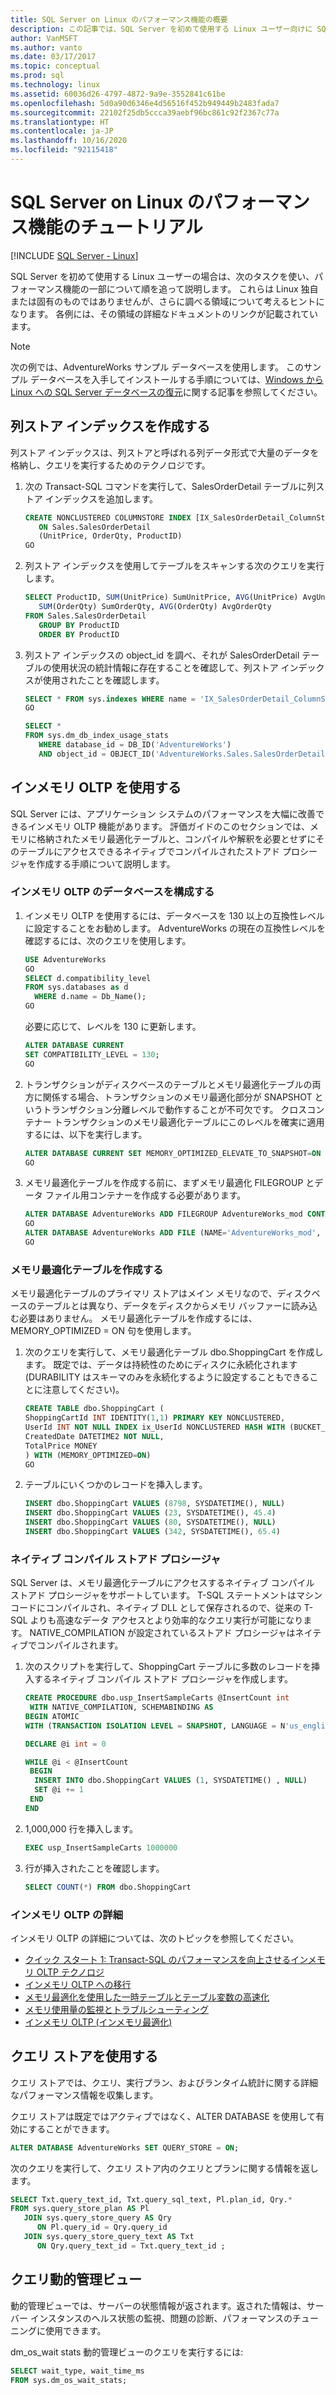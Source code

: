```yaml
---
title: SQL Server on Linux のパフォーマンス機能の概要
description: この記事では、SQL Server を初めて使用する Linux ユーザー向けに SQL Server のパフォーマンス機能について概要を説明します。 これらの例の多くはすべてのプラットフォームで動作しますが、この記事のコンテキストは Linux です。
author: VanMSFT
ms.author: vanto
ms.date: 03/17/2017
ms.topic: conceptual
ms.prod: sql
ms.technology: linux
ms.assetid: 60036d26-4797-4872-9a9e-3552841c61be
ms.openlocfilehash: 5d0a90d6346e4d56516f452b949449b2483fada7
ms.sourcegitcommit: 22102f25db5ccca39aebf96bc861c92f2367c77a
ms.translationtype: HT
ms.contentlocale: ja-JP
ms.lasthandoff: 10/16/2020
ms.locfileid: "92115418"
---
```

# <a name="walkthrough-for-the-performance-features-of-sql-server-on-linux"></a>SQL Server on Linux のパフォーマンス機能のチュートリアル

[!INCLUDE [SQL Server - Linux](../includes/applies-to-version/sql-linux.md)]

SQL Server を初めて使用する Linux ユーザーの場合は、次のタスクを使い、パフォーマンス機能の一部について順を追って説明します。 これらは Linux 独自または固有のものではありませんが、さらに調べる領域について考えるヒントになります。 各例には、その領域の詳細なドキュメントのリンクが記載されています。

> [!NOTE]
> 次の例では、AdventureWorks サンプル データベースを使用します。 このサンプル データベースを入手してインストールする手順については、[Windows から Linux への SQL Server データベースの復元](sql-server-linux-migrate-restore-database.md)に関する記事を参照してください。

## <a name="create-a-columnstore-index"></a>列ストア インデックスを作成する
列ストア インデックスは、列ストアと呼ばれる列データ形式で大量のデータを格納し、クエリを実行するためのテクノロジです。  

1. 次の Transact-SQL コマンドを実行して、SalesOrderDetail テーブルに列ストア インデックスを追加します。

   ```sql
   CREATE NONCLUSTERED COLUMNSTORE INDEX [IX_SalesOrderDetail_ColumnStore]
      ON Sales.SalesOrderDetail
      (UnitPrice, OrderQty, ProductID)
   GO
   ```

2. 列ストア インデックスを使用してテーブルをスキャンする次のクエリを実行します。

   ```sql
   SELECT ProductID, SUM(UnitPrice) SumUnitPrice, AVG(UnitPrice) AvgUnitPrice,
      SUM(OrderQty) SumOrderQty, AVG(OrderQty) AvgOrderQty
   FROM Sales.SalesOrderDetail
      GROUP BY ProductID
      ORDER BY ProductID
   ```

3. 列ストア インデックスの object_id を調べ、それが SalesOrderDetail テーブルの使用状況の統計情報に存在することを確認して、列ストア インデックスが使用されたことを確認します。

   ```sql
   SELECT * FROM sys.indexes WHERE name = 'IX_SalesOrderDetail_ColumnStore'
   GO

   SELECT * 
   FROM sys.dm_db_index_usage_stats
      WHERE database_id = DB_ID('AdventureWorks')
      AND object_id = OBJECT_ID('AdventureWorks.Sales.SalesOrderDetail');
   ```
   
## <a name="use-in-memory-oltp"></a>インメモリ OLTP を使用する
SQL Server には、アプリケーション システムのパフォーマンスを大幅に改善できるインメモリ OLTP 機能があります。  評価ガイドのこのセクションでは、メモリに格納されたメモリ最適化テーブルと、コンパイルや解釈を必要とせずにそのテーブルにアクセスできるネイティブでコンパイルされたストアド プロシージャを作成する手順について説明します。

### <a name="configure-database-for-in-memory-oltp"></a>インメモリ OLTP のデータベースを構成する
1. インメモリ OLTP を使用するには、データベースを 130 以上の互換性レベルに設定することをお勧めします。  AdventureWorks の現在の互換性レベルを確認するには、次のクエリを使用します。  

   ```sql
   USE AdventureWorks
   GO
   SELECT d.compatibility_level
   FROM sys.databases as d
     WHERE d.name = Db_Name();
   GO
   ```
   
   必要に応じて、レベルを 130 に更新します。

   ```sql
   ALTER DATABASE CURRENT
   SET COMPATIBILITY_LEVEL = 130;
   GO
   ```

2. トランザクションがディスクベースのテーブルとメモリ最適化テーブルの両方に関係する場合、トランザクションのメモリ最適化部分が SNAPSHOT というトランザクション分離レベルで動作することが不可欠です。  クロスコンテナー トランザクションのメモリ最適化テーブルにこのレベルを確実に適用するには、以下を実行します。

   ```sql
   ALTER DATABASE CURRENT SET MEMORY_OPTIMIZED_ELEVATE_TO_SNAPSHOT=ON
   GO
   ```

3. メモリ最適化テーブルを作成する前に、まずメモリ最適化 FILEGROUP とデータ ファイル用コンテナーを作成する必要があります。

   ```sql
   ALTER DATABASE AdventureWorks ADD FILEGROUP AdventureWorks_mod CONTAINS memory_optimized_data
   GO  
   ALTER DATABASE AdventureWorks ADD FILE (NAME='AdventureWorks_mod', FILENAME='/var/opt/mssql/data/AdventureWorks_mod') TO FILEGROUP AdventureWorks_mod
   GO
   ```

### <a name="create-a-memory-optimized-table"></a>メモリ最適化テーブルを作成する
メモリ最適化テーブルのプライマリ ストアはメイン メモリなので、ディスクベースのテーブルとは異なり、データをディスクからメモリ バッファーに読み込む必要はありません。  メモリ最適化テーブルを作成するには、MEMORY_OPTIMIZED = ON 句を使用します。

1. 次のクエリを実行して、メモリ最適化テーブル dbo.ShoppingCart を作成します。  既定では、データは持続性のためにディスクに永続化されます (DURABILITY はスキーマのみを永続化するように設定することもできることに注意してください)。 

   ```sql
   CREATE TABLE dbo.ShoppingCart ( 
   ShoppingCartId INT IDENTITY(1,1) PRIMARY KEY NONCLUSTERED,
   UserId INT NOT NULL INDEX ix_UserId NONCLUSTERED HASH WITH (BUCKET_COUNT=1000000), 
   CreatedDate DATETIME2 NOT NULL, 
   TotalPrice MONEY
   ) WITH (MEMORY_OPTIMIZED=ON) 
   GO
   ```

2. テーブルにいくつかのレコードを挿入します。

   ```sql
   INSERT dbo.ShoppingCart VALUES (8798, SYSDATETIME(), NULL) 
   INSERT dbo.ShoppingCart VALUES (23, SYSDATETIME(), 45.4) 
   INSERT dbo.ShoppingCart VALUES (80, SYSDATETIME(), NULL) 
   INSERT dbo.ShoppingCart VALUES (342, SYSDATETIME(), 65.4) 
   ```

### <a name="natively-compiled-stored-procedure"></a>ネイティブ コンパイル ストアド プロシージャ
SQL Server は、メモリ最適化テーブルにアクセスするネイティブ コンパイル ストアド プロシージャをサポートしています。 T-SQL ステートメントはマシン コードにコンパイルされ、ネイティブ DLL として保存されるので、従来の T-SQL よりも高速なデータ アクセスとより効率的なクエリ実行が可能になります。   NATIVE_COMPILATION が設定されているストアド プロシージャはネイティブでコンパイルされます。 

1. 次のスクリプトを実行して、ShoppingCart テーブルに多数のレコードを挿入するネイティブ コンパイル ストアド プロシージャを作成します。


   ```sql
   CREATE PROCEDURE dbo.usp_InsertSampleCarts @InsertCount int 
    WITH NATIVE_COMPILATION, SCHEMABINDING AS 
   BEGIN ATOMIC 
   WITH (TRANSACTION ISOLATION LEVEL = SNAPSHOT, LANGUAGE = N'us_english')

   DECLARE @i int = 0

   WHILE @i < @InsertCount 
    BEGIN 
     INSERT INTO dbo.ShoppingCart VALUES (1, SYSDATETIME() , NULL) 
     SET @i += 1 
    END
   END 
   ```
2. 1,000,000 行を挿入します。

   ```sql
   EXEC usp_InsertSampleCarts 1000000 
   ```

3. 行が挿入されたことを確認します。

   ```sql
   SELECT COUNT(*) FROM dbo.ShoppingCart 
   ```

### <a name="learn-more-about-in-memory-oltp"></a>インメモリ OLTP の詳細
インメモリ OLTP の詳細については、次のトピックを参照してください。

- [クイック スタート 1: Transact-SQL のパフォーマンスを向上させるインメモリ OLTP テクノロジ](../relational-databases/in-memory-oltp/survey-of-initial-areas-in-in-memory-oltp.md)
- [インメモリ OLTP への移行](../relational-databases/in-memory-oltp/plan-your-adoption-of-in-memory-oltp-features-in-sql-server.md)
- [メモリ最適化を使用した一時テーブルとテーブル変数の高速化](../relational-databases/in-memory-oltp/faster-temp-table-and-table-variable-by-using-memory-optimization.md)
- [メモリ使用量の監視とトラブルシューティング](../relational-databases/in-memory-oltp/monitor-and-troubleshoot-memory-usage.md)
- [インメモリ OLTP (インメモリ最適化)](../relational-databases/in-memory-oltp/in-memory-oltp-in-memory-optimization.md)

## <a name="use-query-store"></a>クエリ ストアを使用する
クエリ ストアでは、クエリ、実行プラン、およびランタイム統計に関する詳細なパフォーマンス情報を収集します。

クエリ ストアは既定ではアクティブではなく、ALTER DATABASE を使用して有効にすることができます。

   ```sql
   ALTER DATABASE AdventureWorks SET QUERY_STORE = ON;
   ```

次のクエリを実行して、クエリ ストア内のクエリとプランに関する情報を返します。 

   ```sql
   SELECT Txt.query_text_id, Txt.query_sql_text, Pl.plan_id, Qry.*
   FROM sys.query_store_plan AS Pl
      JOIN sys.query_store_query AS Qry
         ON Pl.query_id = Qry.query_id
      JOIN sys.query_store_query_text AS Txt
         ON Qry.query_text_id = Txt.query_text_id ;
   ```

## <a name="query-dynamic-management-views"></a>クエリ動的管理ビュー
動的管理ビューでは、サーバーの状態情報が返されます。返された情報は、サーバー インスタンスのヘルス状態の監視、問題の診断、パフォーマンスのチューニングに使用できます。

dm_os_wait stats 動的管理ビューのクエリを実行するには:

   ```sql
   SELECT wait_type, wait_time_ms
   FROM sys.dm_os_wait_stats;
   ```